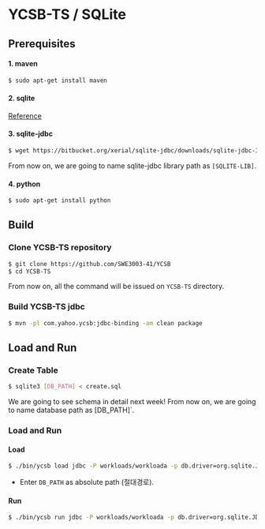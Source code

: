 # YCSB-TS / SQLite

## Prerequisites 
#### 1. maven
```bash
$ sudo apt-get install maven
```

#### 2. sqlite 
[Reference](https://github.com/SWE3003-41/SQLite/tree/master/sqlite-source)

#### 3. sqlite-jdbc
```bash
$ wget https://bitbucket.org/xerial/sqlite-jdbc/downloads/sqlite-jdbc-3.27.2.1.jar
```
From now on, we are going to name sqlite-jdbc library path as `[SQLITE-LIB]`.

#### 4. python
```bash
$ sudo apt-get install python
```


## Build

### Clone YCSB-TS repository
``` bash
$ git clone https://github.com/SWE3003-41/YCSB
$ cd YCSB-TS
```
From now on, all the command will be issued on `YCSB-TS` directory. 

### Build YCSB-TS jdbc
``` bash
$ mvn -pl com.yahoo.ycsb:jdbc-binding -am clean package
```

## Load and Run

### Create Table 
```bash
$ sqlite3 [DB_PATH] < create.sql
```
We are going to see schema in detail next week!
From now on, we are going to name database path as [DB_PATH]`.

### Load and Run
#### Load
```bash
$ ./bin/ycsb load jdbc -P workloads/workloada -p db.driver=org.sqlite.JDBC -p db.url=jdbc:sqlite:[DB_PATH] -cp [SQLITE-LIB]
```
- Enter `DB_PATH` as absolute path (절대경로).

#### Run
```bash
$ ./bin/ycsb run jdbc -P workloads/workloada -p db.driver=org.sqlite.JDBC -p db.url=jdbc:sqlite:[DB_PATH] -cp [SQLITE-LIB]
```

